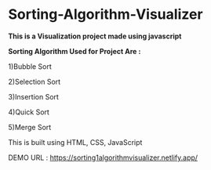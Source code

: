 # Sorting-Algorithm-Visualizer

**This is a  Visualization project made using javascript**

**Sorting Algorithm Used for Project Are :**


1)Bubble Sort

2)Selection Sort

3)Insertion Sort

4)Quick Sort

5)Merge Sort

This is built using HTML, CSS, JavaScript


DEMO URL : https://sorting1algorithmvisualizer.netlify.app/

